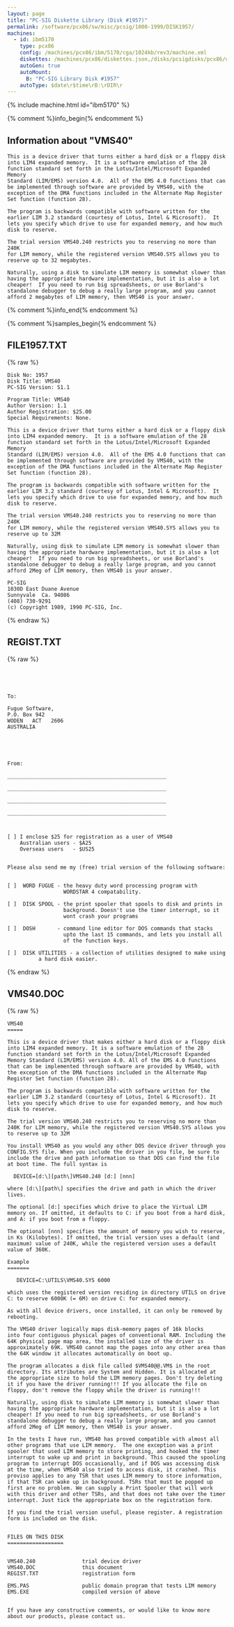 ```yaml
---
layout: page
title: "PC-SIG Diskette Library (Disk #1957)"
permalink: /software/pcx86/sw/misc/pcsig/1000-1999/DISK1957/
machines:
  - id: ibm5170
    type: pcx86
    config: /machines/pcx86/ibm/5170/cga/1024kb/rev3/machine.xml
    diskettes: /machines/pcx86/diskettes.json,/disks/pcsigdisks/pcx86/diskettes.json
    autoGen: true
    autoMount:
      B: "PC-SIG Library Disk #1957"
    autoType: $date\r$time\rB:\rDIR\r
---
```


{% include machine.html id="ibm5170" %}

{% comment %}info_begin{% endcomment %}

## Information about "VMS40"

    This is a device driver that turns either a hard disk or a floppy disk
    into LIM4 expanded memory.  It is a software emulation of the 28
    function standard set forth in the Lotus/Intel/Microsoft Expanded Memory
    Standard (LIM/EMS) version 4.0.  All of the EMS 4.0 functions that can
    be implemented through software are provided by VMS40, with the
    exception of the DMA functions included in the Alternate Map Register
    Set function (function 28).
    
    The program is backwards compatible with software written for the
    earlier LIM 3.2 standard (courtesy of Lotus, Intel & Microsoft).  It
    lets you specify which drive to use for expanded memory, and how much
    disk to reserve.
    
    The trial version VMS40.240 restricts you to reserving no more than 240K
    for LIM memory, while the registered version VMS40.SYS allows you to
    reserve up to 32 megabytes.
    
    Naturally, using a disk to simulate LIM memory is somewhat slower than
    having the appropriate hardware implementation, but it is also a lot
    cheaper!  If you need to run big spreadsheets, or use Borland's
    standalone debugger to debug a really large program, and you cannot
    afford 2 megabytes of LIM memory, then VMS40 is your answer.
{% comment %}info_end{% endcomment %}

{% comment %}samples_begin{% endcomment %}

## FILE1957.TXT

{% raw %}
```
Disk No: 1957                                                           
Disk Title: VMS40                                                       
PC-SIG Version: S1.1                                                    
                                                                        
Program Title: VMS40                                                    
Author Version: 1.1                                                     
Author Registration: $25.00                                             
Special Requirements: None.                                             
                                                                        
This is a device driver that turns either a hard disk or a floppy disk  
into LIM4 expanded memory.  It is a software emulation of the 28        
function standard set forth in the Lotus/Intel/Microsoft Expanded Memory
Standard (LIM/EMS) version 4.0.  All of the EMS 4.0 functions that can  
be implemented through software are provided by VMS40, with the         
exception of the DMA functions included in the Alternate Map Register   
Set function (function 28).                                             
                                                                        
The program is backwards compatible with software written for the       
earlier LIM 3.2 standard (courtesy of Lotus, Intel & Microsoft).  It    
lets you specify which drive to use for expanded memory, and how much   
disk to reserve.                                                        
                                                                        
The trial version VMS40.240 restricts you to reserving no more than 240K
for LIM memory, while the registered version VMS40.SYS allows you to    
reserve up to 32M                                                       
                                                                        
Naturally, using disk to simulate LIM memory is somewhat slower than    
having the appropriate hardware implementation, but it is also a lot    
cheaper!  If you need to run big spreadsheets, or use Borland's         
standalone debugger to debug a really large program, and you cannot     
afford 2Meg of LIM memory, then VMS40 is your answer.                   
                                                                        
PC-SIG                                                                  
1030D East Duane Avenue                                                 
Sunnyvale  Ca. 94086                                                    
(408) 730-9291                                                          
(c) Copyright 1989, 1990 PC-SIG, Inc.                                         
```
{% endraw %}

## REGIST.TXT

{% raw %}
```




To:

Fugue Software,
P.O. Box 942
WODEN   ACT   2606
AUSTRALIA





From:

___________________________________________________

___________________________________________________

___________________________________________________

___________________________________________________



[ ] I enclose $25 for registration as a user of VMS40
    Australian users - $A25
    Overseas users   - $US25


Please also send me my (free) trial version of the following software:


[ ]  WORD FUGUE - the heavy duty word processing program with
                  WORDSTAR 4 compatability.

[ ]  DISK SPOOL - the print spooler that spools to disk and prints in
                  background. Doesn't use the timer interrupt, so it
                  wont crash your programs

[ ]  DOSH       - command line editor for DOS commands that stacks
                  upto the last 15 commands, and lets you install all
                  of the function keys.

[ ]  DISK UTILITIES - a collection of utilities designed to make using 
		  a hard disk easier.

```
{% endraw %}

## VMS40.DOC

{% raw %}
```
VMS40
=====

This is a device driver that makes either a hard disk or a floppy disk
into LIM4 expanded memory. It is a software emulation of the 28
function standard set forth in the Lotus/Intel/Microsoft Expanded
Memory Standard (LIM/EMS) version 4.0. All of the EMS 4.0 functions
that can be implemented through software are provided by VMS40, with
the exception of the DMA functions included in the Alternate Map
Register Set function (function 28).

The program is backwards compatible with software written for the
earlier LIM 3.2 standard (courtesy of Lotus, Intel & Microsoft). It
lets you specify which drive to use for expanded memory, and how much
disk to reserve.

The trial version VMS40.240 restricts you to reserving no more than
240K for LIM memory, while the registered version VMS40.SYS allows you
to reserve up to 32M

You install VMS40 as you would any other DOS device driver through you
CONFIG.SYS file. When you include the driver in you file, be sure to
include the drive and path information so that DOS can find the file
at boot time. The full syntax is

  DEVICE=[d:\][path\]VMS40.240 [d:] [nnn]

where [d:\][path\] specifies the drive and path in which the driver
lives.

The optional [d:] specifies which drive to place the Virtual LIM
memory on. If omitted, it defaults to C: if you boot from a hard disk,
and A: if you boot from a floppy.

The optional [nnn] specifies the amount of memory you wish to reserve,
in Ks (Kilobytes). If omitted, the trial version uses a default (and
maximum) value of 240K, while the registered version uses a default
value of 360K.

Example
=======

   DEVICE=C:\UTILS\VMS40.SYS 6000

which uses the registered version residing in directory UTILS on drive
C: to reserve 6000K (= 6M) on drive C: for expanded memory.

As with all device drivers, once installed, it can only be removed by
rebooting.

The VMS40 driver logically maps disk-memory pages of 16k blocks
into four contiguous physical pages of conventional RAM. Including the
64K physical page map area, the installed size of the driver is
approximately 69K. VMS40 cannot map the pages into any other area than
the 64K window it allocates automatically on boot up.

The program allocates a disk file called $VMS40@@.VM$ in the root
directory. Its attributes are System and Hidden. It is allocated at
the appropriate size to hold the LIM memory pages. Don't try deleting
it if you have the driver running!!! If you allocate the file on
floppy, don't remove the floppy while the driver is running!!!

Naturally, using disk to simulate LIM memory is somewhat slower than
having the appropriate hardware implementation, but it is also a lot
cheaper! If you need to run big spreadsheets, or use Borland's
standalone debugger to debug a really large program, and you cannot
afford 2Meg of LIM memory, then VMS40 is your answer.

In the tests I have run, VMS40 has proved compatible with almost all
other programs that use LIM memory.  The one exception was a print
spooler that used LIM memory to store printing, and hooked the timer
interrupt to wake up and print in background. This caused the spooling
program to interrupt DOS occasionally, and if DOS was accessing disk
at the time, when VMS40 also tried to access disk, it crashed. This
proviso applies to any TSR that uses LIM memory to store information,
if that TSR can wake up in background. TSRs that must be popped up
first are no problem. We can supply a Print Spooler that will work
with this driver and other TSRs, and that does not take over the timer
interrupt. Just tick the appropriate box on the registration form.

If you find the trial version useful, please register. A registration
form is included on the disk.


FILES ON THIS DISK
==================


VMS40.240               trial device driver
VMS40.DOC               this document
REGIST.TXT              registration form

EMS.PAS                 public domain program that tests LIM memory
EMS.EXE                 compiled version of above


If you have any constructive comments, or would like to know more
about our products, please contact us.





















To:

Fugue Software,
P.O. Box 942
WODEN   ACT   2606
AUSTRALIA





From:

___________________________________________________

___________________________________________________

___________________________________________________

___________________________________________________



[ ] I enclose $25 for registration as a user of VMS40
    Australian users - $A25
    Overseas users   - $US25


Please also send me my (free) trial version of the following software:


[ ]  WORD FUGUE - the heavy duty word processing program with
                  WORDSTAR 4 compatability.

[ ]  DISK SPOOL - the print spooler that spools to disk and prints in
                  background. Doesn't use the timer interrupt, so it
                  won't crash your programs

[ ]  DOSH       - command line editor for DOS commands that stacks
                  upto the last 15 commands, and lets you install all
                  of the function keys.


[ ]  DISK UTILITIES - a collection of utilities designed to make using
                  a hard disk easier.


```
{% endraw %}

{% comment %}samples_end{% endcomment %}

### Directory of PC-SIG Library Disk #1957

     Volume in drive A has no label
     Directory of A:\

    EMS      EXE     15498   9-06-89   8:37a
    EMS      PAS     16211   9-06-89   8:37a
    FILE1957 TXT      2745   8-11-90  11:00p
    FILEINFO WF        581  10-30-89   9:48a
    REGIST   TXT      1094  10-23-89  11:44p
    VMS40    240      4670   7-03-90  10:02p
    VMS40    DOC      5332  10-30-89   9:57a
    GO       BAT        38   1-01-80   1:37a
    GO       TXT       540   1-01-80   6:35a
            9 file(s)      46709 bytes
                          110080 bytes free

